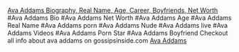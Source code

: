 <a href="https://gossipsinside.com/top-actress/ava-addams-biography/">Ava Addams Biography, Real Name, Age, Career, Boyfriends, Net Worth</a>
#Ava Addams Bio
#Ava Addams Net Worth
#Ava Addams Age
#Ava Addams Real Name 
#Ava Addams porn
#Ava Addams Nude
#Ava Addams live
#Ava Addams Videos
#Ava Addams Porn Star
#Ava Addams Boyfriend
Checkout all info about ava addams on gossipsinside.com <a href="https://gossipsinside.com/top-actress/ava-addams-biography/">Ava Addams</a>

